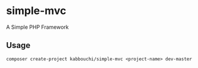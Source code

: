 # simple-mvc
A Simple PHP Framework

## Usage
```
composer create-project kabbouchi/simple-mvc <project-name> dev-master
```
